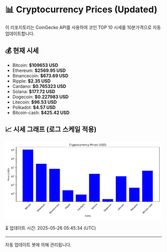 
# 📊 Cryptocurrency Prices (Updated)

이 리포지토리는 CoinGecko API를 사용하여 코인 TOP 10 시세를 10분가격으로 자동 업데이트합니다.

## 💰 현재 시세
- Bitcoin: **$109653 USD**
- Ethereum: **$2569.95 USD**
- Binancecoin: **$673.69 USD**
- Ripple: **$2.35 USD**
- Cardano: **$0.765323 USD**
- Solana: **$177.72 USD**
- Dogecoin: **$0.227983 USD**
- Litecoin: **$96.53 USD**
- Polkadot: **$4.57 USD**
- Bitcoin-cash: **$425.42 USD**

## 📈 시세 그래프 (로그 스케일 적용)
![Crypto Prices](crypto_prices.png)

⏳ 업데이트 시간: 2025-05-26 05:45:34 (UTC)

---
자동 업데이트 봇에 의해 관리됩니다.
